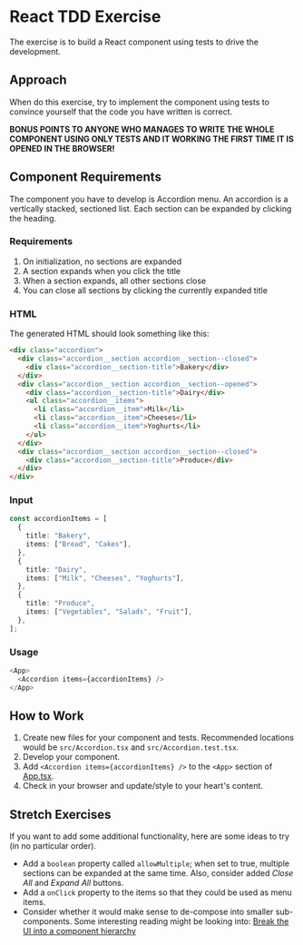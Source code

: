 # React TDD Exercise

The exercise is to build a React component using tests to drive the development.

## Approach

When do this exercise, try to implement the component using tests to convince
yourself that the code you have written is correct.

**BONUS POINTS TO ANYONE WHO MANAGES TO WRITE THE WHOLE COMPONENT USING ONLY
TESTS AND IT WORKING THE FIRST TIME IT IS OPENED IN THE BROWSER!**

## Component Requirements

The component you have to develop is Accordion menu. An accordion is a
vertically stacked, sectioned list. Each section can be expanded by clicking the
heading.

### Requirements

1. On initialization, no sections are expanded
2. A section expands when you click the title
3. When a section expands, all other sections close
4. You can close all sections by clicking the currently expanded title

### HTML

The generated HTML should look something like this:

```html
<div class="accordion">
  <div class="accordion__section accordion__section--closed">
    <div class="accordion__section-title">Bakery</div>
  </div>
  <div class="accordion__section accordion__section--opened">
    <div class="accordion__section-title">Dairy</div>
    <ul class="accordion__items">
      <li class="accordion__item">Milk</li>
      <li class="accordion__item">Cheeses</li>
      <li class="accordion__item">Yoghurts</li>
    </ul>
  </div>
  <div class="accordion__section accordion__section--closed">
    <div class="accordion__section-title">Produce</div>
  </div>
</div>
```

### Input

```typescript
const accordionItems = [
  {
    title: "Bakery",
    items: ["Bread", "Cakes"],
  },
  {
    title: "Dairy",
    items: ["Milk", "Cheeses", "Yoghurts"],
  },
  {
    title: "Produce",
    items: ["Vegetables", "Salads", "Fruit"],
  },
];
```

### Usage

```typescript jsx
<App>
  <Accordion items={accordionItems} />
</App>
```

## How to Work

1. Create new files for your component and tests. Recommended locations would be
   `src/Accordion.tsx` and `src/Accordion.test.tsx`.
2. Develop your component.
3. Add `<Accordion items={accordionItems} />` to the `<App>` section of
   [App.tsx](./src/App.tsx).
4. Check in your browser and update/style to your heart's content.

## Stretch Exercises

If you want to add some additional functionality, here are some ideas to try
(in no particular order).

- Add a `boolean` property called `allowMultiple`; when set to true, multiple
  sections can be expanded at the same time. Also, consider added _Close All_
  and _Expand All_ buttons.
- Add a `onClick` property to the items so that they could be used as menu items.
- Consider whether it would make sense to de-compose into smaller sub-components. Some interesting reading might be looking into: [Break the UI into a component hierarchy](https://beta.reactjs.org/learn/thinking-in-react#step-1-break-the-ui-into-a-component-hierarchy=)
